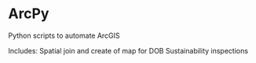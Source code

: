 # ArcPy
Python scripts to automate ArcGIS

Includes:
Spatial join and create of map for DOB Sustainability inspections
